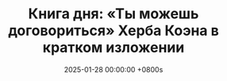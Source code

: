 ---
title: "Книга дня: «Ты можешь договориться» Херба Коэна в кратком изложении"
description: >-
  Книга Херба Коэна «Ты можешь договориться» (в русских изданиях также известна как «Обо всем можно договориться» или «Договорись о чем угодно») — это классическое руководство по искусству переговоров, написанное всемирно признанным экспертом, которого называют «величайшим переговорщиком» и автором термина «win-win». Коэн, опираясь на 30-летний опыт участия в тысячах переговоров, учит, как добиваться желаемого, используя три ключевых ресурса: время, власть и информацию. Книга раскрывает стратегии, которые помогают убедить работодателя, получить прибавку, превратить конкурентов в партнёров или разрешить семейные конфликты. Освойте искусство переговоров с книгой Херба Коэна! Узнайте 10 шагов к успеху в бизнесе и жизни. Читайте обзор!
date: 2025-01-28 00:00:00 +0800s
categories: [Мышление, Конспекты-книг]
tags:
  [
    ты-можешь-договориться,
    херб-коэн,
    переговоры,
    саморазвитие,
    коммуникация,
    бизнес,
    психология-переговоров,
    лидерство,
    разрешение-конфликтов,
    влияние,
    мотивация,
    деловые-стратегии
  ]
image: 
alt: Обзор книги Ты можешь договориться Херба Коэна
fallback:
  - 
  -
---